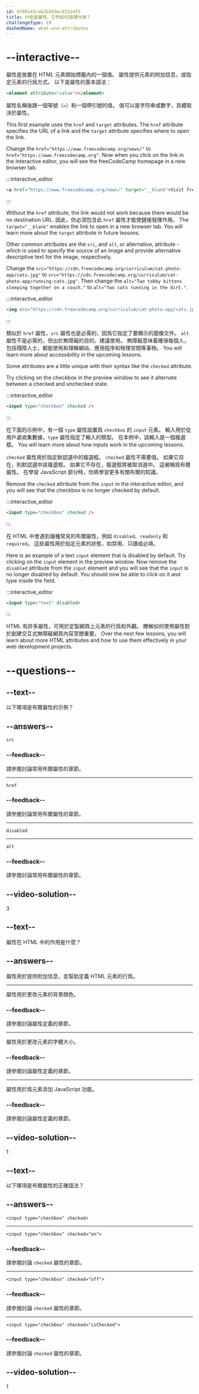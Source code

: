 ```yaml
---
id: 6708143cab2b583ecd3324f5
title: 什麼是屬性，它們如何發揮作用？
challengeType: 19
dashedName: what-are-attributes
---
```


# --interactive--

屬性是放置在 HTML 元素開始標籤內的一個值。 屬性提供元素的附加信息，或指定元素的行爲方式。 以下是屬性的基本語法：

```html
<element attribute="value"></element>
```

屬性名稱後跟一個等號（`=`）和一個帶引號的值。 值可以是字符串或數字，具體取決於屬性。

This first example uses the `href` and `target` attributes. The `href` attribute specifies the URL of a link and the `target` attribute specifies where to open the link.

Change the `href="https://www.freecodecamp.org/news/"` to `href="https://www.freecodecamp.org"`. Now when you click on the link in the interactive editor, you will see the freeCodeCamp homepage in a new browser tab.

:::interactive_editor

```html
<a href="https://www.freecodecamp.org/news/" target="__blank">Visit freeCodeCamp</a>
```

:::

Without the `href` attribute, the link would not work because there would be no destination URL. 因此，你必須包含此 `href` 屬性才能使鏈接發揮作用。 The `target="__blank"` enables the link to open in a new browser tab. You will learn more about the `target` attribute in future lessons.

Other common attributes are the `src`, and `alt`, or alternative, attribute - which is used to specify the source of an image and provide alternative descriptive text for the image, respectively.

Change the `src="https://cdn.freecodecamp.org/curriculum/cat-photo-app/cats.jpg"` to `src="https://cdn.freecodecamp.org/curriculum/cat-photo-app/running-cats.jpg"`. Then change the `alt="Two tabby kittens sleeping together on a couch."` to `alt="Two cats running in the dirt."`.

:::interactive_editor

```html
<img src="https://cdn.freecodecamp.org/curriculum/cat-photo-app/cats.jpg" alt="Two tabby kittens sleeping together on a couch." />
```

:::

類似於 `href` 屬性，`src` 屬性也是必需的，因爲它指定了要顯示的圖像文件。 `alt` 屬性不是必需的，但出於無障礙的目的，建議使用。 無障礙意味着確保每個人，包括殘障人士，都能使用和理解網站、應用程序和物理空間等事物。 You will learn more about accessibility in the upcoming lessons.

Some attributes are a little unique with their syntax like the `checked` attribute.

Try clicking on the checkbox in the preview window to see it alternate between a checked and unchecked state.

:::interactive_editor

```html
<input type="checkbox" checked />
```

:::

在下面的示例中，有一個 `type` 屬性設置爲 `checkbox` 的 `input` 元素。 輸入用於從用戶處收集數據，`type` 屬性指定了輸入的類型。 在本例中，該輸入是一個複選框。 You will learn more about how inputs work in the upcoming lessons.

`checked` 屬性用於指定默認選中的複選框。 `checked` 屬性不需要值。 如果它存在，則默認選中該複選框。 如果它不存在，複選框將被取消選中。 這被稱爲布爾屬性。 在學習 JavaScript 部分時，你將學習更多有關布爾的知識。

Remove the `checked` attribute from the `input` in the interactive editor, and you will see that the checkbox is no longer checked by default.

:::interactive_editor

```html
<input type="checkbox" checked />
```

:::

在 HTML 中會遇到幾種常見的布爾屬性，例如 `disabled`、`readonly` 和 `required`。 這些屬性用於指定元素的狀態，如禁用、只讀或必填。

Here is an example of a text `input` element that is disabled by default. Try clicking on the `input` element in the preview window. Now remove the `disabled` attribute from the `input` element and you will see that the `input` is no longer disabled by default. You should now be able to click on it and type inside the field.

:::interactive_editor

```html
<input type="text" disabled>
```

:::

HTML 有許多屬性，可用於定製網頁上元素的行爲和外觀。 瞭解如何使用屬性對於創建交互式無障礙網頁內容至關重要。 Over the next few lessons, you will learn about more HTML attributes and how to use them effectively in your web development projects.

# --questions--

## --text--

以下哪項是布爾屬性的示例？

## --answers--

`src`

### --feedback--

請參閱討論常用布爾屬性的章節。

---

`href`

### --feedback--

請參閱討論常用布爾屬性的章節。

---

`disabled`

---

`alt`

### --feedback--

請參閱討論常用布爾屬性的章節。

## --video-solution--

3

## --text--

屬性在 HTML 中的作用是什麼？

## --answers--

屬性用於提供附加信息，並幫助定義 HTML 元素的行爲。

---

屬性用於更改元素的背景顏色。

### --feedback--

請參閱討論屬性定義的章節。

---

屬性用於更改元素的字體大小。

### --feedback--

請參閱討論屬性定義的章節。

---

屬性用於爲元素添加 JavaScript 功能。

### --feedback--

請參閱討論屬性定義的章節。

## --video-solution--

1

## --text--

以下哪項是布爾屬性的正確語法？

## --answers--

`<input type="checkbox" checked>`

---

`<input type="checkbox" checked="on">`

### --feedback--

請參閱討論 `checked` 屬性的章節。

---

`<input type="checkbox" checked="off">`

### --feedback--

請參閱討論 `checked` 屬性的章節。

---

`<input type="checkbox" checked="isChecked">`

### --feedback--

請參閱討論 `checked` 屬性的章節。

## --video-solution--

1
